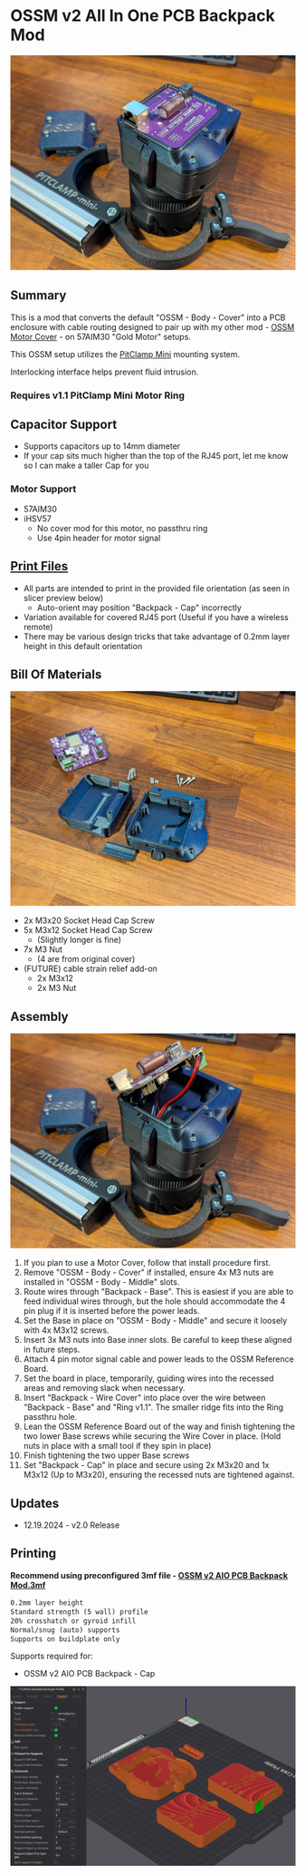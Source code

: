 # OSSM v2 All In One PCB Backpack Mod
![](Images/Photos/BoardInstalled.jpg)

## Summary   
This is a mod that converts the default "OSSM - Body - Cover" into a PCB enclosure with cable routing designed to pair up with my other mod - [OSSM Motor Cover](https://github.com/armpitMFG/OSSM-Parts/tree/main/OSSM%20Motor%20Cover) - on 57AIM30 "Gold Motor" setups.  

This OSSM setup utilizes the [PitClamp Mini](https://github.com/armpitMFG/PitClamp-Mini) mounting system.

Interlocking interface helps prevent fluid intrusion.

### Requires v1.1 PitClamp Mini Motor Ring  


## Capacitor Support
- Supports capacitors up to 14mm diameter
- If your cap sits much higher than the top of the RJ45 port, let me know so I can make a taller Cap for you

### Motor Support
- 57AIM30
- iHSV57
  - No cover mod for this motor, no passthru ring
  - Use 4pin header for motor signal


## [Print Files](Files/)  
 - All parts are intended to print in the provided file orientation (as seen in slicer preview below)  
   - Auto-orient may position "Backpack - Cap" incorrectly
 - Variation available for covered RJ45 port (Useful if you have a wireless remote)
 - There may be various design tricks that take advantage of 0.2mm layer height in this default orientation

## Bill Of Materials
![](Images/Photos/Parts1.jpg)

  - 2x M3x20 Socket Head Cap Screw 
  - 5x M3x12 Socket Head Cap Screw
    - (Slightly longer is fine)
  - 7x M3 Nut 
    - (4 are from original cover)
  - (FUTURE) cable strain relief add-on
    - 2x M3x12
    - 2x M3 Nut

## Assembly

![](Images/Photos/CableRouting.jpg)

1. If you plan to use a Motor Cover, follow that install procedure first.  
2. Remove "OSSM - Body - Cover" if installed, ensure 4x M3 nuts are installed in "OSSM - Body - Middle" slots.  
3. Route wires through "Backpack - Base". This is easiest if you are able to feed individual wires through, but the hole should accommodate the 4 pin plug if it is inserted before the power leads.  
4. Set the Base in place on "OSSM - Body - Middle" and secure it loosely with 4x M3x12 screws.  
5. Insert 3x M3 nuts into Base inner slots. Be careful to keep these aligned in future steps.  
6. Attach 4 pin motor signal cable and power leads to the OSSM Reference Board.  
7. Set the board in place, temporarily, guiding wires into the recessed areas and removing slack when necessary.
8. Insert "Backpack - Wire Cover" into place over the wire between "Backpack - Base" and "Ring v1.1". The smaller ridge fits into the Ring passthru hole.  
9. Lean the OSSM Reference Board out of the way and finish tightening the two lower Base screws while securing the Wire Cover in place. (Hold nuts in place with a small tool if they spin in place)  
10. Finish tightening the two upper Base screws  
11. Set "Backpack - Cap" in place and secure using 2x M3x20 and 1x M3x12 (Up to M3x20), ensuring the recessed nuts are tightened against.

## Updates
  - 12.19.2024 - v2.0 Release

## Printing

**Recommend using preconfigured 3mf file - [OSSM v2 AIO PCB Backpack Mod.3mf](Files/Preconfigured%203mf%20Files/)** 

    0.2mm layer height
    Standard strength (5 wall) profile
    20% crosshatch or gyroid infill
    Normal/snug (auto) supports
    Supports on buildplate only
  
Supports required for:
  - OSSM v2 AIO PCB Backpack - Cap

![](Images/Print/Print.png)  
